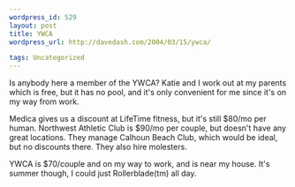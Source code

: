 ```yaml
--- 
wordpress_id: 529
layout: post
title: YWCA
wordpress_url: http://davedash.com/2004/03/15/ywca/

tags: Uncategorized
---
```


Is anybody here a member of the YWCA?  Katie and I work out at my parents which is free, but it has no pool, and it's only convenient for me since it's on my way from work.

Medica gives us a discount at LifeTime fitness, but it's still $80/mo per human.  Northwest Athletic Club is $90/mo per couple, but doesn't have any great locations.  They manage Calhoun Beach Club, which would be ideal, but no discounts there.  They also hire molesters.

YWCA is $70/couple and on my way to work, and is near my house.  It's summer though, I could just Rollerblade(tm) all day.
